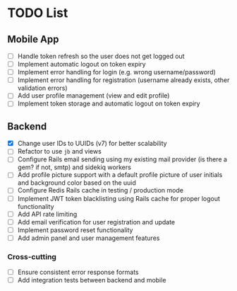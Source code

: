 # TODO List

## Mobile App

- [ ] Handle token refresh so the user does not get logged out
- [ ] Implement automatic logout on token expiry
- [ ] Implement error handling for login (e.g. wrong username/password)
- [ ] Implement error handling for registration (username already exists, other validation errors)
- [ ] Add user profile management (view and edit profile)
- [ ] Implement token storage and automatic logout on token expiry

## Backend

- [x] Change user IDs to UUIDs (v7) for better scalability
- [ ] Refactor to use `jb` and views
- [ ] Configure Rails email sending using my existing mail provider (is there a gem? if not, smtp) and sidekiq workers
- [ ] Add profile picture support with a default profile picture of user initials and background color based on the uuid
- [ ] Configure Redis Rails cache in testing / production mode
- [ ] Implement JWT token blacklisting using Rails cache for proper logout functionality
- [ ] Add API rate limiting
- [ ] Add email verification for user registration and update
- [ ] Implement password reset functionality
- [ ] Add admin panel and user management features

### Cross-cutting

- [ ] Ensure consistent error response formats
- [ ] Add integration tests between backend and mobile

